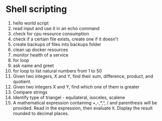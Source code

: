 # Shell scripting

1. hello world script
2. read input and use it in an echo command
3. check for cpu resource consumption
4. check if a certain file exists, create one if it doesn't
5. create backups of files into backups folder
6. clean up docker resources
7. monitor health of a service
8. for loop
9. ask name and greet
10. for loop to list natural numbers from 1 to 50
11. Given two integers, X and Y, find their sum, difference, product, and quotient.
12. Given two integers X and Y, find which one of them is greater
13. Compare strings 
14. Identify type of triangel - equilateral, isoceles, scalene
15. A mathematical expression containing +,-,*,^, / and parenthesis will be provided. Read in the expression, then evaluate it. Display the result rounded to  decimal places.

